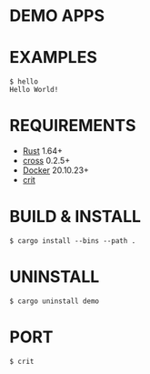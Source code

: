 # DEMO APPS

# EXAMPLES

```console
$ hello
Hello World!
```

# REQUIREMENTS

* [Rust](https://www.rust-lang.org/en-US/) 1.64+
* [cross](https://crates.io/crates/cross) 0.2.5+
* [Docker](https://www.docker.com/) 20.10.23+
* [crit](https://github.com/mcandre/crit)

# BUILD & INSTALL

```console
$ cargo install --bins --path .
```

# UNINSTALL

```console
$ cargo uninstall demo
```

# PORT

```console
$ crit
```
